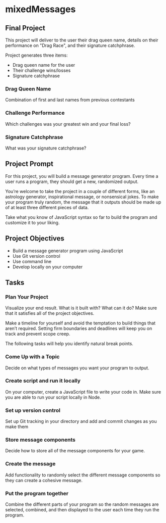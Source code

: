 # mixedMessages

## Final Project

This project will deliver to the user their drag queen name, details on their performance on "Drag Race", and their signature catchphrase.

Project generates three items:

- Drag queen name for the user
- Their challenge wins/losses
- Signature catchphrase

### Drag Queen Name

Combination of first and last names from previous contestants

### Challenge Performance

Which challenges was your greatest win and your final loss?

### Signature Catchphrase

What was your signature catchphrase?

## Project Prompt

For this project, you will build a message generator program. Every time a user runs a program, they should get a new, randomized output.

You’re welcome to take the project in a couple of different forms, like an astrology generator, inspirational message, or nonsensical jokes. To make your program truly random, the message that it outputs should be made up of at least three different pieces of data.

Take what you know of JavaScript syntax so far to build the program and customize it to your liking.

## Project Objectives

- Build a message generator program using JavaScript
- Use Git version control
- Use command line
- Develop locally on your computer

## Tasks

### Plan Your Project

Visualize your end result. What is it built with? What can it do? Make sure that it satisfies all of the project objectives.

Make a timeline for yourself and avoid the temptation to build things that aren’t required. Setting firm boundaries and deadlines will keep you on track and prevent scope creep.

The following tasks will help you identify natural break points.

### Come Up with a Topic

Decide on what types of messages you want your program to output.

### Create script and run it locally

On your computer, create a JavaScript file to write your code in. Make sure you are able to run your script locally in Node.

### Set up version control

Set up Git tracking in your directory and add and commit changes as you make them

### Store message components

Decide how to store all of the message components for your game.

### Create the message

Add functionality to randomly select the different message components so they can create a cohesive message.

### Put the program together

Combine the different parts of your program so the random messages are selected, combined, and then displayed to the user each time they run the program.
